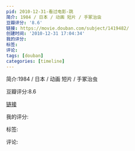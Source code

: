 ```yaml
---
pid: 2010-12-31-看过电影-跳
简介: 1984 / 日本 / 动画 短片 / 手冢治虫
豆瓣评分: '8.6'
链接: https://movie.douban.com/subject/1419482/
创建时间: '2010-12-31 17:04:34'
我的评分:
标签:
评论:
tags: [douban]
categories: [timeline]
---
```

简介:1984 / 日本 / 动画 短片 / 手冢治虫

豆瓣评分:8.6

[链接](https://movie.douban.com/subject/1419482/)

我的评分:

标签:

评论:

